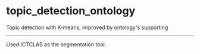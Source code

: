 topic_detection_ontology
========================

Topic detection with K-means, improved by ontology's supporting


---------
Used ICTCLAS as the segmentation tool.
